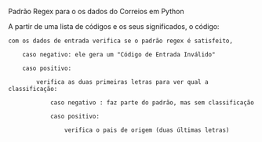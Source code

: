 Padrão Regex para o os dados do Correios em Python

A partir de uma lista de códigos e os seus significados, o código:

    com os dados de entrada verifica se o padrão regex é satisfeito,
    
        caso negativo: ele gera um "Código de Entrada Inválido"
        
        caso positivo:
        
            verifica as duas primeiras letras para ver qual a classificação:
            
                caso negativo : faz parte do padrão, mas sem classificação
                
                caso positivo:
                
                    verifica o pais de origem (duas últimas letras)
